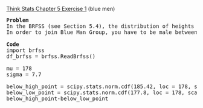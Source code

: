 [Think Stats Chapter 5 Exercise 1](http://greenteapress.com/thinkstats2/html/thinkstats2006.html#toc50) (blue men)

<pre>
<b>Problem </b>
In the BRFSS (see Section 5.4), the distribution of heights is roughly normal with parameters µ = 178 cm and σ = 7.7 cm for men, and µ = 163 cm and σ = 7.3 cm for women.
In order to join Blue Man Group, you have to be male between 5’10” and 6’1” (see http://bluemancasting.com). What percentage of the U.S. male population is in this range? Hint: use scipy.stats.norm.cdf.

<b>Code</b>
import brfss
df_brfss = brfss.ReadBrfss()

mu = 178
sigma = 7.7 

below_high_point = scipy.stats.norm.cdf(185.42, loc = 178, scale = 7.7)
below_low_point = scipy.stats.norm.cdf(177.8, loc = 178, scale = 7.7)
below_high_point-below_low_point

</pre>
